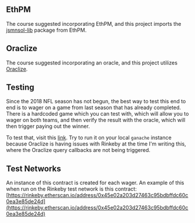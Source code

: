 ## EthPM
The course suggested incorporating EthPM, and this project imports the [jsmnsol-lib](https://www.ethpm.com/registry/packages/26) package from EthPM.

## Oraclize
The course suggested incorporating an oracle, and this project utilizes [Oraclize](http://www.oraclize.it/).

## Testing
Since the 2018 NFL season has not begun, the best way to test this end to end is to wager on a game from last season that has already completed.  There is a hardcoded game which you can test with, which will allow you to wager on both teams, and then verify the result with the oracle, which will then trigger paying out the winner.

To test that, visit this [link](https://ebaizel.github.io/Winning/#/tournament?home=DET&away=GB&date=2017-12-31).  Try to run it on your local `ganache` instance because Oraclize is having issues with Rinkeby at the time I'm writing this, where the Oraclize query callbacks are not being triggered.

## Test Networks

An instance of this contract is created for each wager.  An example of this when run on the Rinkeby test network is this contract:
[https://rinkeby.etherscan.io/address/0x45e02a203d27463c95bdbffdc60c0ea3e85de24d](https://rinkeby.etherscan.io/address/0x45e02a203d27463c95bdbffdc60c0ea3e85de24d)